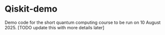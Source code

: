 # Qiskit-demo
Demo code for the short quantum computing course to be run on 10 August 2025. [TODO update this with more details later]
